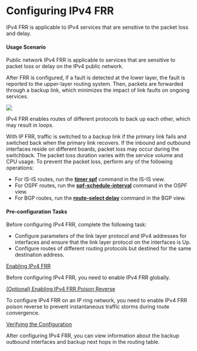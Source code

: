 Configuring IPv4 FRR
====================

IPv4 FRR is applicable to IPv4 services that are sensitive to the packet loss and delay.

#### Usage Scenario

Public network IPv4 FRR is applicable to services that are sensitive to packet loss or delay on the IPv4 public network.

After FRR is configured, if a fault is detected at the lower layer, the fault is reported to the upper-layer routing system. Then, packets are forwarded through a backup link, which minimizes the impact of link faults on ongoing services.

![](../../../../public_sys-resources/notice_3.0-en-us.png) 

IPv4 FRR enables routes of different protocols to back up each other, which may result in loops.

With IP FRR, traffic is switched to a backup link if the primary link fails and switched back when the primary link recovers. If the inbound and outbound interfaces reside on different boards, packet loss may occur during the switchback. The packet loss duration varies with the service volume and CPU usage. To prevent the packet loss, perform any of the following operations:

* For IS-IS routes, run the [**timer spf**](cmdqueryname=timer+spf) command in the IS-IS view.
* For OSPF routes, run the [**spf-schedule-interval**](cmdqueryname=spf-schedule-interval) command in the OSPF view.
* For BGP routes, run the [**route-select delay**](cmdqueryname=route-select+delay) command in the BGP view.



#### Pre-configuration Tasks

Before configuring IPv4 FRR, complete the following task:

* Configure parameters of the link layer protocol and IPv4 addresses for interfaces and ensure that the link layer protocol on the interfaces is Up.
* Configure routes of different routing protocols but destined for the same destination address.


[Enabling IPv4 FRR](../../../../software/nev8r10_vrpv8r16/user/vrp/dc_vrp_ip-route_cfg_0070.html)

Before configuring IPv4 FRR, you need to enable IPv4 FRR globally.

[(Optional) Enabling IPv4 FRR Poison Reverse](../../../../software/nev8r10_vrpv8r16/user/vrp/dc_vrp_ip-route_cfg_0071.html)

To configure IPv4 FRR on an IP ring network, you need to enable IPv4 FRR poison reverse to prevent instantaneous traffic storms during route convergence.

[Verifying the Configuration](../../../../software/nev8r10_vrpv8r16/user/vrp/dc_vrp_ip-route_cfg_0072.html)

After configuring IPv4 FRR, you can view information about the backup outbound interfaces and backup next hops in the routing table.